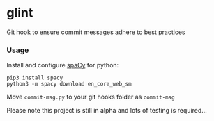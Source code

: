 # glint
Git hook to ensure commit messages adhere to best practices

### Usage

Install and configure [spaCy](https://github.com/explosion/spacy)
for python:
```
pip3 install spacy
python3 -m spacy download en_core_web_sm
```

Move `commit-msg.py` to your git hooks folder as `commit-msg`

Please note this project is still in alpha and lots of
testing is required...
